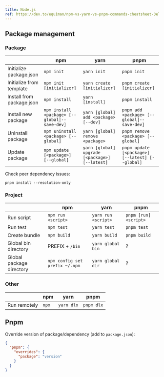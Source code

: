 ```yaml
---
title: Node.js
ref: https://dev.to/equiman/npm-vs-yarn-vs-pnpm-commands-cheatsheet-3el8
---
```


## Package management

### Package

| | npm | yarn | pnpm |
| --- | --- | --- | --- |
| Initialize package.json | `npm init` | `yarn init` | `pnpm init` |
| Initialize from template | `npm init [initializer]` | `yarn create [initializer]` | `pnpm create [initializer]` |
| Install from package.json | `npm install` | `yarn [install]` | `pnpm install` |
| Install new package | `npm install <package> [--global\|--save-dev]` | `yarn [global] add <package> [--dev]` | `pnpm add <package> [--global\|--save-dev]` |
| Uninstall package | `npm uninstall <package> [--global]` | `yarn [global] remove <package>` | `pnpm remove <package> [--global]` |
| Update package | `npm update [<package>] [--global]` | `yarn [global] upgrade [<package>] [--latest]` | `pnpm update [<package>] [--latest] [--global]` |

Check peer dependency issues:

```shell
pnpm install --resolution-only
```

### Project

| | npm | yarn | pnpm |
| --- | --- | --- | --- |
| Run script | `npm run <script>` | `yarn run <script>` | `pnpm [run] <script>` |
| Run test | `npm test` | `yarn test` | `pnpm test` |
| Create bundle | `npm build` | `yarn build` | `pnpm build` |
| Global bin directory | PREFIX + `/bin` | `yarn global bin` | ? |
| Global package directory | `npm config set prefix ~/.npm` | `yarn global dir` | ? |

### Other

| | npm | yarn | pnpm |
| --- | --- | --- | --- |
| Run remotely | `npx` | `yarn dlx` | `pnpm dlx` |

## Pnpm

Override version of package/dependency (add to `package.json`):

```json
{
  "pnpm": {
    "overrides": {
      "package": "version"
    }
  }
}
```
